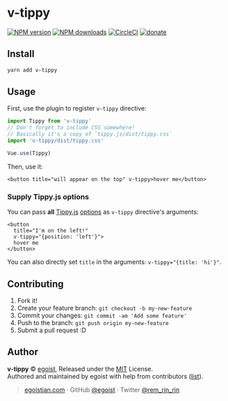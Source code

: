 # v-tippy

[![NPM version](https://img.shields.io/npm/v/v-tippy.svg?style=flat)](https://npmjs.com/package/v-tippy) [![NPM downloads](https://img.shields.io/npm/dm/v-tippy.svg?style=flat)](https://npmjs.com/package/v-tippy) [![CircleCI](https://circleci.com/gh/egoist/v-tippy/tree/master.svg?style=shield)](https://circleci.com/gh/egoist/v-tippy/tree/master)  [![donate](https://img.shields.io/badge/$-donate-ff69b4.svg?maxAge=2592000&style=flat)](https://github.com/egoist/donate)

## Install

```bash
yarn add v-tippy
```

## Usage

First, use the plugin to register `v-tippy` directive:

```js
import Tippy from 'v-tippy'
// Don't forget to include CSS somewhere!
// Basically it's a copy of `tippy.js/dist/tippy.css`
import 'v-tippy/dist/tippy.css'

Vue.use(Tippy)
```

Then, use it:

```vue
<button title="will appear on the top" v-tippy>hover me</button>
```

### Supply Tippy.js options

You can pass **all** [Tippy.js](https://atomiks.github.io/tippyjs/) [options](https://atomiks.github.io/tippyjs/#all-settings) as `v-tippy` directive's arguments:

```vue
<button 
  title="I'm on the left!" 
  v-tippy="{position: 'left'}">
  hover me
</button>
```

You can also directly set `title` in the arguments: `v-tippy="{title: 'hi'}"`.

## Contributing

1. Fork it!
2. Create your feature branch: `git checkout -b my-new-feature`
3. Commit your changes: `git commit -am 'Add some feature'`
4. Push to the branch: `git push origin my-new-feature`
5. Submit a pull request :D


## Author

**v-tippy** © [egoist](https://github.com/egoist), Released under the [MIT](./LICENSE) License.<br>
Authored and maintained by egoist with help from contributors ([list](https://github.com/egoist/v-tippy/contributors)).

> [egoistian.com](https://egoistian.com) · GitHub [@egoist](https://github.com/egoist) · Twitter [@rem_rin_rin](https://twitter.com/rem_rin_rin)
